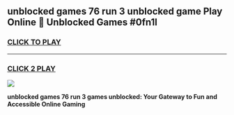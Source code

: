 
## unblocked games 76 run 3 unblocked game Play Online 👋 Unblocked Games #0fn1l
<h3>
<a href="https://premium.freeplayer.one?title=unblocked_games_76_run_3&ref=21F">CLICK TO PLAY</a></h3>
<hr>

<h3>
<a href="https://premium.freeplayer.one?title=unblocked_games_76_run_3&ref=21F">CLICK 2 PLAY</a>
  
</h3>

<a href="https://premium.freeplayer.one?title=unblocked_games_76_run_3&ref=21F/"><img src="https://clearcache.store/games.png"></a>


**unblocked games 76 run 3 games unblocked: Your Gateway to Fun and Accessible Online Gaming**
